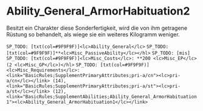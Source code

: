 # Ability_General_ArmorHabituation2

Besitzt ein Charakter diese Sonderfertigkeit, wird die von ihm getragene Rüstung so behandelt, als wiege sie ein weiteres Kilogramm weniger.

`SP_TODO: [txt(col=#9F9F9F)]<lc>Ability_General</lc>`
`SP_TODO: [txt(col=#9F9F9F)]**<lc>Misc_PassiveAbility</lc></hl>`
`SP_TODO: [mis]`
`SP_TODO: [txt(col=#9F9F9F)]<lc>Misc_Costs</lc>: **200 <lc>Misc_EP</lc> (2 <lc>Misc_GP</lc>)</hl>`
`SP_TODO: [txt(col=#9F9F9F)]<lc>Misc_Requirements</lc>: <link="BasicRules;SupplementPrimaryAttributes;pri-a/cn"><lc>pri-a/cn</lc></link> (14), <link="BasicRules;SupplementPrimaryAttributes;pri-a/st"><lc>pri-a/st</lc></link> (12), <link="BasicRules;SupplementAbilities;Ability_General_ArmorHabituation1"><lc>Ability_General_ArmorHabituation1</lc></link>`